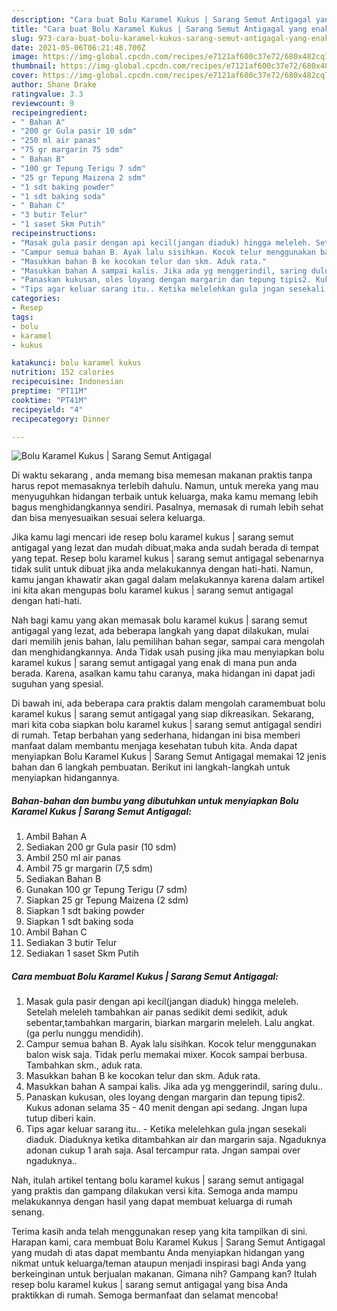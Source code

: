```yaml
---
description: "Cara buat Bolu Karamel Kukus | Sarang Semut Antigagal yang enak Untuk Jualan"
title: "Cara buat Bolu Karamel Kukus | Sarang Semut Antigagal yang enak Untuk Jualan"
slug: 973-cara-buat-bolu-karamel-kukus-sarang-semut-antigagal-yang-enak-untuk-jualan
date: 2021-05-06T06:21:48.700Z
image: https://img-global.cpcdn.com/recipes/e7121af600c37e72/680x482cq70/bolu-karamel-kukus-sarang-semut-antigagal-foto-resep-utama.jpg
thumbnail: https://img-global.cpcdn.com/recipes/e7121af600c37e72/680x482cq70/bolu-karamel-kukus-sarang-semut-antigagal-foto-resep-utama.jpg
cover: https://img-global.cpcdn.com/recipes/e7121af600c37e72/680x482cq70/bolu-karamel-kukus-sarang-semut-antigagal-foto-resep-utama.jpg
author: Shane Drake
ratingvalue: 3.3
reviewcount: 9
recipeingredient:
- " Bahan A"
- "200 gr Gula pasir 10 sdm"
- "250 ml air panas"
- "75 gr margarin 75 sdm"
- " Bahan B"
- "100 gr Tepung Terigu 7 sdm"
- "25 gr Tepung Maizena 2 sdm"
- "1 sdt baking powder"
- "1 sdt baking soda"
- " Bahan C"
- "3 butir Telur"
- "1 saset Skm Putih"
recipeinstructions:
- "Masak gula pasir dengan api kecil(jangan diaduk) hingga meleleh. Setelah meleleh tambahkan air panas sedikit demi sedikit, aduk sebentar,tambahkan margarin, biarkan margarin meleleh. Lalu angkat. (ga perlu nunggu mendidih)."
- "Campur semua bahan B. Ayak lalu sisihkan. Kocok telur menggunakan balon wisk saja. Tidak perlu memakai mixer. Kocok sampai berbusa. Tambahkan skm., aduk rata."
- "Masukkan bahan B ke kocokan telur dan skm. Aduk rata."
- "Masukkan bahan A sampai kalis. Jika ada yg menggerindil, saring dulu.."
- "Panaskan kukusan, oles loyang dengan margarin dan tepung tipis2. Kukus adonan selama 35 - 40 menit dengan api sedang. Jngan lupa tutup diberi kain."
- "Tips agar keluar sarang itu.. Ketika melelehkan gula jngan sesekali diaduk. Diaduknya ketika ditambahkan air dan margarin saja. Ngaduknya adonan cukup 1 arah saja. Asal tercampur rata. Jngan sampai over ngaduknya.."
categories:
- Resep
tags:
- bolu
- karamel
- kukus

katakunci: bolu karamel kukus 
nutrition: 152 calories
recipecuisine: Indonesian
preptime: "PT11M"
cooktime: "PT41M"
recipeyield: "4"
recipecategory: Dinner

---
```



![Bolu Karamel Kukus | Sarang Semut Antigagal](https://img-global.cpcdn.com/recipes/e7121af600c37e72/680x482cq70/bolu-karamel-kukus-sarang-semut-antigagal-foto-resep-utama.jpg)

Di waktu  sekarang , anda memang bisa memesan makanan praktis tanpa harus repot memasaknya terlebih dahulu. Namun, untuk mereka yang mau menyuguhkan hidangan terbaik untuk keluarga, maka kamu memang lebih bagus menghidangkannya sendiri. Pasalnya, memasak di rumah lebih sehat dan bisa menyesuaikan sesuai selera keluarga.

Jika kamu lagi mencari ide resep bolu karamel kukus | sarang semut antigagal yang lezat dan mudah dibuat,maka anda sudah berada di tempat yang tepat. Resep bolu karamel kukus | sarang semut antigagal  sebenarnya tidak sulit untuk dibuat jika anda melakukannya dengan hati-hati. Namun, kamu jangan khawatir akan gagal dalam melakukannya 
karena dalam artikel ini kita akan mengupas bolu karamel kukus | sarang semut antigagal dengan hati-hati.  



Nah bagi kamu yang akan memasak bolu karamel kukus | sarang semut antigagal yang lezat, ada beberapa langkah yang dapat dilakukan, mulai dari memilih jenis bahan, lalu pemilihan bahan segar, sampai cara mengolah dan menghidangkannya. Anda Tidak usah pusing jika mau menyiapkan bolu karamel kukus | sarang semut antigagal yang enak di mana pun anda berada. Karena, asalkan kamu  tahu caranya, maka hidangan ini dapat jadi suguhan yang spesial.

Di bawah ini, ada beberapa cara praktis  dalam mengolah caramembuat bolu karamel kukus | sarang semut antigagal yang siap dikreasikan. Sekarang, mari kita coba siapkan bolu karamel kukus | sarang semut antigagal sendiri di rumah. Tetap berbahan yang sederhana, hidangan ini bisa memberi manfaat dalam membantu menjaga kesehatan tubuh kita. Anda dapat menyiapkan Bolu Karamel Kukus | Sarang Semut Antigagal memakai 12 jenis bahan dan 6 langkah pembuatan. Berikut ini langkah-langkah untuk menyiapkan hidangannya.

<!--inarticleads1-->

##### Bahan-bahan dan bumbu yang dibutuhkan untuk menyiapkan Bolu Karamel Kukus | Sarang Semut Antigagal:

1. Ambil  Bahan A
1. Sediakan 200 gr Gula pasir (10 sdm)
1. Ambil 250 ml air panas
1. Ambil 75 gr margarin (7,5 sdm)
1. Sediakan  Bahan B
1. Gunakan 100 gr Tepung Terigu (7 sdm)
1. Siapkan 25 gr Tepung Maizena (2 sdm)
1. Siapkan 1 sdt baking powder
1. Siapkan 1 sdt baking soda
1. Ambil  Bahan C
1. Sediakan 3 butir Telur
1. Sediakan 1 saset Skm Putih




<!--inarticleads2-->

##### Cara membuat Bolu Karamel Kukus | Sarang Semut Antigagal:

1. Masak gula pasir dengan api kecil(jangan diaduk) hingga meleleh. Setelah meleleh tambahkan air panas sedikit demi sedikit, aduk sebentar,tambahkan margarin, biarkan margarin meleleh. Lalu angkat. (ga perlu nunggu mendidih).
1. Campur semua bahan B. Ayak lalu sisihkan. Kocok telur menggunakan balon wisk saja. Tidak perlu memakai mixer. Kocok sampai berbusa. Tambahkan skm., aduk rata.
1. Masukkan bahan B ke kocokan telur dan skm. Aduk rata.
1. Masukkan bahan A sampai kalis. Jika ada yg menggerindil, saring dulu..
1. Panaskan kukusan, oles loyang dengan margarin dan tepung tipis2. Kukus adonan selama 35 - 40 menit dengan api sedang. Jngan lupa tutup diberi kain.
1. Tips agar keluar sarang itu.. - Ketika melelehkan gula jngan sesekali diaduk. Diaduknya ketika ditambahkan air dan margarin saja. Ngaduknya adonan cukup 1 arah saja. Asal tercampur rata. Jngan sampai over ngaduknya..




Nah, itulah artikel tentang  bolu karamel kukus | sarang semut antigagal  yang praktis dan gampang dilakukan versi kita. Semoga anda mampu melakukannya dengan hasil yang dapat membuat keluarga di rumah senang. 

Terima kasih anda telah menggunakan resep yang kita tampilkan di sini. Harapan kami, cara membuat  Bolu Karamel Kukus | Sarang Semut Antigagal yang mudah di atas dapat membantu Anda menyiapkan hidangan yang nikmat untuk keluarga/teman ataupun menjadi inspirasi bagi Anda yang berkeinginan untuk berjualan makanan. Gimana nih? Gampang kan? Itulah resep bolu karamel kukus | sarang semut antigagal yang bisa Anda praktikkan di rumah. Semoga bermanfaat dan selamat mencoba!

